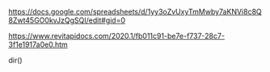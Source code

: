 https://docs.google.com/spreadsheets/d/1yy3oZvUxyTmMwby7aKNVi8c8Q8Zwt45GO0kvJzQgSQI/edit#gid=0

https://www.revitapidocs.com/2020.1/fb011c91-be7e-f737-28c7-3f1e1917a0e0.htm

dir()
